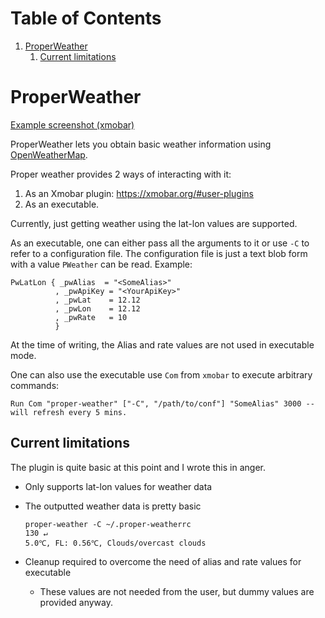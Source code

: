 
# Table of Contents

1.  [ProperWeather](#orge104788)
    1.  [Current limitations](#orgf72d762)


<a id="orge104788"></a>

# ProperWeather

[Example screenshot (xmobar)](https://i.imgur.com/uo88i8f.png)  

ProperWeather lets you obtain basic weather information using [OpenWeatherMap](https://openweathermap.org).

Proper weather provides 2 ways of interacting with it:

1.  As an Xmobar plugin: <https://xmobar.org/#user-plugins>
2.  As an executable.

Currently, just getting weather using the lat-lon values are supported. 

As an executable, one can either pass all the arguments to it or use `-C` to refer to a configuration file. The configuration file is just a text blob form with a value `PWeather` can be read. 
Example: 

    PwLatLon { _pwAlias  = "<SomeAlias>"
              , _pwApiKey = "<YourApiKey>"
              , _pwLat    = 12.12
              , _pwLon    = 12.12
              , _pwRate   = 10
              }

At the time of writing, the Alias and rate values are not used in executable mode. 

One can also use the executable use `Com` from `xmobar` to execute arbitrary commands: 

    Run Com "proper-weather" ["-C", "/path/to/conf"] "SomeAlias" 3000 -- will refresh every 5 mins.


<a id="orgf72d762"></a>

## Current limitations

The plugin is quite basic at this point and I wrote this in anger. 

-   Only supports lat-lon values for weather data
-   The outputted weather data is pretty basic
    
        proper-weather -C ~/.proper-weatherrc                                130 ↵
        5.0℃, FL: 0.56℃, Clouds/overcast clouds
-   Cleanup required to overcome the need of alias and rate values for executable
    -   These values are not needed from the user, but dummy values are provided anyway.

